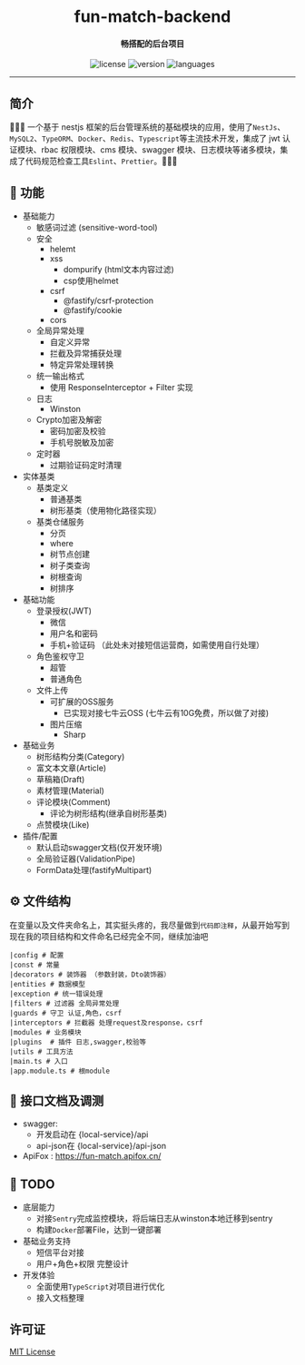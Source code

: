 <h1 align="center">
  fun-match-backend
</h1>
<h4 align="center">畅搭配的后台项目</h4>

<p align="center">
  <img src="https://img.shields.io/github/license/RockChang0556/fun-match-backend" alt="license" />
  <img src="https://img.shields.io/github/package-json/v/RockChang0556/fun-match-backend" alt="version" />
  <img src="https://img.shields.io/github/languages/top/RockChang0556/fun-match-backend" alt="languages" />
</p>

---

## 简介

🚀🚀🚀 一个基于 nestjs 框架的后台管理系统的基础模块的应用，使用了`NestJs`、`MySQL2`、`TypeORM`、`Docker`、`Redis`、`Typescript`等主流技术开发，集成了 jwt 认证模块、rbac 权限模块、cms 模块、swagger 模块、日志模块等诸多模块，集成了代码规范检查工具`Eslint`、`Prettier`。👋👋👋

## 🔗 功能

- 基础能力
  - 敏感词过滤 (sensitive-word-tool)
  - 安全
    - helemt
    - xss
      - dompurify (html文本内容过滤)
      - csp使用helmet
    - csrf
      - @fastify/csrf-protection
      - @fastify/cookie
    - cors
  - 全局异常处理
    - 自定义异常
    - 拦截及异常捕获处理
    - 特定异常处理转换
  - 统一输出格式
    - 使用 ResponseInterceptor + Filter 实现
  - 日志
    - Winston
  - Crypto加密及解密
    - 密码加密及校验
    - 手机号脱敏及加密
  - 定时器
    - 过期验证码定时清理
- 实体基类
  - 基类定义
    - 普通基类
    - 树形基类（使用物化路径实现）
  - 基类仓储服务
    - 分页
    - where
    - 树节点创建
    - 树子类查询
    - 树根查询
    - 树排序
- 基础功能
  - 登录授权(JWT)
    - 微信
    - 用户名和密码
    - 手机+验证码 （此处未对接短信运营商，如需使用自行处理）
  - 角色鉴权守卫
    - 超管
    - 普通角色
  - 文件上传
    - 可扩展的OSS服务
      - 已实现对接七牛云OSS (七牛云有10G免费，所以做了对接)
    - 图片压缩
      - Sharp
- 基础业务
  - 树形结构分类(Category)
  - 富文本文章(Article)
  - 草稿箱(Draft)
  - 素材管理(Material)
  - 评论模块(Comment)
    - 评论为树形结构(继承自树形基类)
  - 点赞模块(Like)
- 插件/配置
  - 默认启动swagger文档(仅开发环境)
  - 全局验证器(ValidationPipe)
  - FormData处理(fastifyMultipart)

## ⚙️ 文件结构

在变量以及文件夹命名上，其实挺头疼的，我尽量做到`代码即注释`，从最开始写到现在我的项目结构和文件命名已经完全不同，继续加油吧

```
|config # 配置
|const # 常量
|decorators # 装饰器 （参数封装，Dto装饰器）
|entities # 数据模型
|exception # 统一错误处理
|filters # 过滤器 全局异常处理
|guards # 守卫 认证,角色，csrf
|interceptors # 拦截器 处理request及response，csrf
|modules # 业务模块
|plugins  # 插件 日志,swagger,校验等
|utils # 工具方法
|main.ts # 入口
|app.module.ts # 根module
```

## 👾 接口文档及调测

- swagger:
  - 开发启动在 {local-service}/api
  - api-json在 {local-service}/api-json
- ApiFox : https://fun-match.apifox.cn/

## 🚥 TODO

- 底层能力
  - 对接`Sentry`完成监控模块，将后端日志从winston本地迁移到sentry
  - 构建`Docker`部署File，达到一键部署
- 基础业务支持
  - 短信平台对接
  - 用户+角色+权限 完整设计
- 开发体验
  - 全面使用`TypeScript`对项目进行优化
  - 接入文档整理

## 许可证

[MIT License](https://gitee.com/fun-match/fun-match-backend/blob/master/LICENSE)
